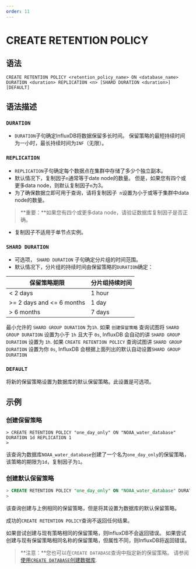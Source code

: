 ```yaml
---
order: 11
---
```


# CREATE RETENTION POLICY


## 语法
```
CREATE RETENTION POLICY <retention_policy_name> ON <database_name> DURATION <duration> REPLICATION <n> [SHARD DURATION <duration>] [DEFAULT]
```

## 语法描述

### `DURATION`

- `DURATION`子句确定InfluxDB将数据保留多长时间。 保留策略的最短持续时间为一小时，最长持续时间为`INF`（无限）。

### `REPLICATION`

- `REPLICATION`子句确定每个数据点在集群中存储了多少个独立副本。
- 默认情况下，复制因子`n`通常等于date node的数量。 但是，如果您有四个或更多data node，则默认复制因子`n`为3。
- 为了确保数据立即可用于查询，请将复制因子` n`设置为小于或等于集群中data node的数量。

> **重要：**如果您有四个或更多data node，请验证数据库复制因子是否正确。

- 复制因子不适用于单节点实例。

### `SHARD DURATION`

- 可选项， `SHARD DURATION` 子句确定分片组的时间范围。
- 默认情况下，分片组的持续时间由保留策略的`DURATION`确定：

| 保留策略期限 | 分片组持续时间 |
|---|---|
| < 2 days  | 1 hour  |
| >= 2 days and <= 6 months  | 1 day  |
| > 6 months  | 7 days  |

最小允许的 `SHARD GROUP DURATION` 为`1h`.
如果 `创建保留策略` 查询试图将 `SHARD GROUP DURATION` 设置为小于 `1h` 且大于 `0s`, InfluxDB 会自动的讲 `SHARD GROUP DURATION` 设置为 `1h`.
如果 `CREATE RETENTION POLICY` 查询试图讲 `SHARD GROUP DURATION` 设置为你 `0s`, InfluxDB 会根据上面列出的默认自动设置`SHARD GROUP DURATION` 

### `DEFAULT`

将新的保留策略设置为数据库的默认保留策略。此设置是可选项。

## 示例

### 创建保留策略

```
> CREATE RETENTION POLICY "one_day_only" ON "NOAA_water_database" DURATION 1d REPLICATION 1
>
```
该查询为数据库`NOAA_water_database`创建了一个名为`one_day_only`的保留策略，该策略的期限为`1d`，复制因子为`1`。

### 创建默认保留策略

```sql
> CREATE RETENTION POLICY "one_day_only" ON "NOAA_water_database" DURATION 23h60m REPLICATION 1 DEFAULT
>
```

该查询创建与上例相同的保留策略，但是将其设置为数据库的默认保留策略。

成功的`CREATE RETENTION POLICY`查询不返回任何结果。

如果尝试创建与现有策略相同的保留策略，则InfluxDB不会返回错误。
如果尝试创建与现有保留策略相同名称的保留策略，但属性不同，则InfluxDB将返回错误。

> **注意：**您也可以在`CREATE DATABASE`查询中指定新的保留策略。
请参阅 [使用`CREATE DATABASE`创建数据库](./create_database.md).